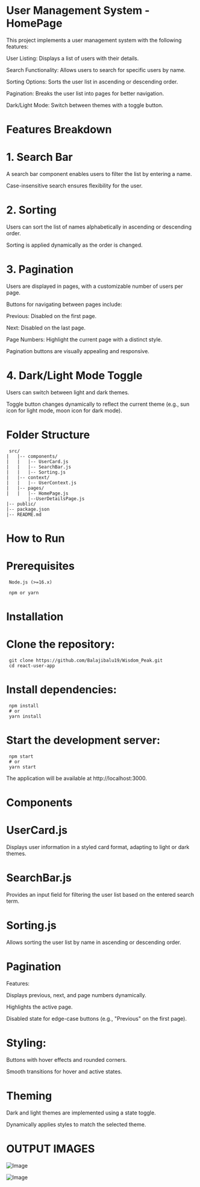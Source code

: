 # User Management System - HomePage

This project implements a user management system with the following features:

User Listing: Displays a list of users with their details.

Search Functionality: Allows users to search for specific users by name.

Sorting Options: Sorts the user list in ascending or descending order.

Pagination: Breaks the user list into pages for better navigation.

Dark/Light Mode: Switch between themes with a toggle button.

# Features Breakdown

# 1. Search Bar

A search bar component enables users to filter the list by entering a name.

Case-insensitive search ensures flexibility for the user.

# 2. Sorting

Users can sort the list of names alphabetically in ascending or descending order.

Sorting is applied dynamically as the order is changed.

# 3. Pagination

Users are displayed in pages, with a customizable number of users per page.

Buttons for navigating between pages include:

Previous: Disabled on the first page.

Next: Disabled on the last page.

Page Numbers: Highlight the current page with a distinct style.

Pagination buttons are visually appealing and responsive.

# 4. Dark/Light Mode Toggle

Users can switch between light and dark themes.

Toggle button changes dynamically to reflect the current theme (e.g., sun icon for light mode, moon icon for dark mode).



# Folder Structure 

     src/
    |   |-- components/
    |   |   |-- UserCard.js
    |   |   |-- SearchBar.js
    |   |   |-- Sorting.js
    |   |-- context/
    |   |   |-- UserContext.js
    |   |-- pages/
    |   |   |-- HomePage.js
            |--UserDetailsPage.js
    |-- public/
    |-- package.json
    |-- README.md


# How to Run

# Prerequisites

     Node.js (>=16.x)
     
     npm or yarn

# Installation

# Clone the repository:

     git clone https://github.com/Balajibalu19/Wisdom_Peak.git
     cd react-user-app
# Install dependencies:

     npm install
     # or
     yarn install

# Start the development server:

     npm start
     # or
     yarn start

The application will be available at http://localhost:3000. 

# Components

# UserCard.js

Displays user information in a styled card format, adapting to light or dark themes.

# SearchBar.js

Provides an input field for filtering the user list based on the entered search term.

# Sorting.js

Allows sorting the user list by name in ascending or descending order.

# Pagination

Features:

Displays previous, next, and page numbers dynamically.

Highlights the active page.

Disabled state for edge-case buttons (e.g., "Previous" on the first page).

# Styling:

Buttons with hover effects and rounded corners.

Smooth transitions for hover and active states.

# Theming

Dark and light themes are implemented using a state toggle.

Dynamically applies styles to match the selected theme.



# OUTPUT IMAGES

![Image](https://github.com/user-attachments/assets/7d448a8b-a7eb-4d77-a38f-deb9a96d4be7)

![Image](https://github.com/user-attachments/assets/2bc408ac-ea4c-4685-af59-2b6e036ffd7b)
